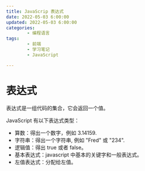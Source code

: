 ```yaml
---
title: JavaScrip 表达式
date: 2022-05-03 6:00:00
updated: 2022-05-03 6:00:00
categories:
        - 编程语言
tags:
        - 前端
        - 学习笔记
        - JavaScript

---
```


# 表达式

表达式是一组代码的集合，它会返回一个值。

JavaScript 有以下表达式类型：

- 算数：得出一个数字，例如 3.14159. 
- 字符串：得出一个字符串, 例如 "Fred" 或 "234".
- 逻辑值：得出 true 或者 false。
- 基本表达式：javascript 中基本的关键字和一般表达式。
- 左值表达式：分配给左值。